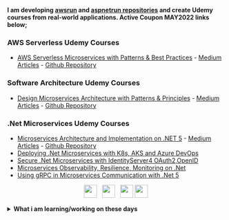 **I am developing [awsrun](https://github.com/awsrun) and [aspnetrun repositories](https://github.com/aspnetrun) and create Udemy courses from real-world applications. Active Coupon MAY2022 links below;**

### AWS Serverless Udemy Courses
* [AWS Serverless Microservices with Patterns & Best Practices](https://www.udemy.com/course/aws-serverless-microservices-lambda-eventbridge-sqs-apigateway/?couponCode=MAY2022) - [Medium Articles](https://medium.com/aws-serverless-microservices-with-patterns-best) - [Github Repository](https://github.com/awsrun/aws-microservices)

### Software Architecture Udemy Courses
* [Design Microservices Architecture with Patterns & Principles](https://www.udemy.com/course/design-microservices-architecture-with-patterns-principles/?couponCode=MAY2022) - [Medium Articles](https://medium.com/design-microservices-architecture-with-patterns) - [Github Repository](https://github.com/mehmetozkaya/Design-Microservices-Architecture-with-Patterns-Principles)

### .Net Microservices Udemy Courses
* [Microservices Architecture and Implementation on .NET 5](https://www.udemy.com/course/microservices-architecture-and-implementation-on-dotnet/?couponCode=MAY2022) - [Medium Articles](https://medium.com/aspnetrun) - [Github Repository](https://github.com/aspnetrun/run-aspnetcore-microservices)
* [Deploying .Net Microservices with K8s, AKS and Azure DevOps](https://www.udemy.com/course/deploying-net-microservices-with-k8s-aks-and-azure-devops/?couponCode=MAY2022)
* [Secure .Net Microservices with IdentityServer4 OAuth2,OpenID](https://www.udemy.com/course/secure-net-microservices-with-identityserver4-oauth2openid/?couponCode=MAY2022)
* [Microservices Observability, Resilience, Monitoring on .Net](https://www.udemy.com/course/microservices-observability-resilience-monitoring-on-net/?couponCode=MAY2022)
* [Using gRPC in Microservices Communication with .Net 5](https://www.udemy.com/course/using-grpc-in-microservices-communication-with-net-5/?couponCode=MAY2022)

<p align='center'>
<a href="https://www.linkedin.com/in/mehmet-ozkaya/"><img height="30" src="https://github.com/singhkshitij/singhkshitij/blob/master/linkedin.png?raw=true"></a>&nbsp;&nbsp;
<a href="https://twitter.com/ezozkme"><img height="30" src="https://github.com/singhkshitij/singhkshitij/blob/master/twitter.png?raw=true"></a>&nbsp;&nbsp;
<a href="mailto:ezozkme@gmail.com"><img height="30" src="https://github.com/singhkshitij/singhkshitij/blob/master/mail.png?raw=true"></a>
<a href="https://aspnetrun.azurewebsites.net/"><img height="30" src="https://github.com/singhkshitij/singhkshitij/blob/master/blog.png?raw=true"></a>
</p>

<details>
 <summary><strong>What i am learning/working on these days</strong></summary>
   - Cloud Native .Net Microservices <br/>
   - Serverless Architecture <br/>
   - Modular Monolithic <br/>
   - Video Editing <br/>   
</details>

